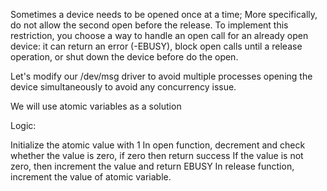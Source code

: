 
 Sometimes a device needs to be opened once at a time; More specifically, do not allow the second open before the release. To implement this restriction, you choose a way to handle an open call for an already open device: it can return an error (-EBUSY), block open calls until a release operation, or shut down the device before do the open.

Let's modify our /dev/msg driver to avoid multiple processes opening the device simultaneously to avoid any concurrency issue.



We will use atomic variables as a solution

Logic:

Initialize the atomic value with 1
In open function, decrement and check whether the value is zero, if zero then return success
If the value is not zero, then increment the value and return EBUSY
In release function, increment the value of atomic variable.
